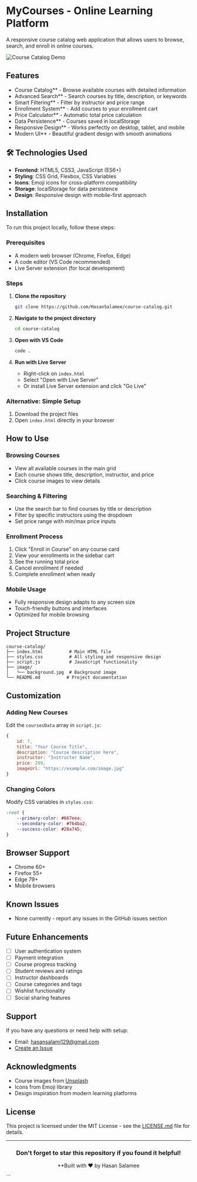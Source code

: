 # MyCourses - Online Learning Platform

A responsive course catalog web application that allows users to browse, search, and enroll in online courses.

![Course Catalog Demo](https://via.placeholder.com/800x400/667eea/ffffff?text=MyCourses+Demo)

## Features

-  Course Catalog** - Browse available courses with detailed information
-  Advanced Search** - Search courses by title, description, or keywords
-  Smart Filtering** - Filter by instructor and price range
-  Enrollment System** - Add courses to your enrollment cart
-  Price Calculator** - Automatic total price calculation
-  Data Persistence** - Courses saved in localStorage
-  Responsive Design** - Works perfectly on desktop, tablet, and mobile
-  Modern UI** - Beautiful gradient design with smooth animations

## 🛠 Technologies Used

- **Frontend**: HTML5, CSS3, JavaScript (ES6+)
- **Styling**: CSS Grid, Flexbox, CSS Variables
- **Icons**: Emoji icons for cross-platform compatibility
- **Storage**: localStorage for data persistence
- **Design**: Responsive design with mobile-first approach

## Installation

To run this project locally, follow these steps:

### Prerequisites
- A modern web browser (Chrome, Firefox, Edge)
- A code editor (VS Code recommended)
- Live Server extension (for local development)

### Steps
1. **Clone the repository**
   ```bash
   git clone https://github.com/HasanSalamee/course-catalog.git
   ```

2. **Navigate to the project directory**
   ```bash
   cd course-catalog
   ```

3. **Open with VS Code**
   ```bash
   code .
   ```

4. **Run with Live Server**
   - Right-click on `index.html`
   - Select "Open with Live Server"
   - Or install Live Server extension and click "Go Live"

### Alternative: Simple Setup
1. Download the project files
2. Open `index.html` directly in your browser

## How to Use

### Browsing Courses
- View all available courses in the main grid
- Each course shows title, description, instructor, and price
- Click course images to view details

### Searching & Filtering
- Use the search bar to find courses by title or description
- Filter by specific instructors using the dropdown
- Set price range with min/max price inputs

### Enrollment Process
1. Click "Enroll in Course" on any course card
2. View your enrollments in the sidebar cart
3. See the running total price
4. Cancel enrollment if needed
5. Complete enrollment when ready

### Mobile Usage
- Fully responsive design adapts to any screen size
- Touch-friendly buttons and interfaces
- Optimized for mobile browsing

##  Project Structure

```
course-catalog/
├── index.html          # Main HTML file
├── styles.css          # All styling and responsive design
├── script.js           # JavaScript functionality
├── image/
│   └── background.jpg  # Background image
└── README.md          # Project documentation
```

## Customization

### Adding New Courses
Edit the `coursesData` array in `script.js`:

```javascript
{
    id: 7,
    title: "Your Course Title",
    description: "Course description here",
    instructor: "Instructor Name",
    price: 299,
    imageUrl: "https://example.com/image.jpg"
}
```

### Changing Colors
Modify CSS variables in `styles.css`:

```css
:root {
    --primary-color: #667eea;
    --secondary-color: #764ba2;
    --success-color: #28a745;
}
```

## Browser Support

-  Chrome 60+
-  Firefox 55+
-  Edge 79+
-  Mobile browsers

## Known Issues

- None currently - report any issues in the GitHub issues section

## Future Enhancements

- [ ] User authentication system
- [ ] Payment integration
- [ ] Course progress tracking
- [ ] Student reviews and ratings
- [ ] Instructor dashboards
- [ ] Course categories and tags
- [ ] Wishlist functionality
- [ ] Social sharing features

## Support

If you have any questions or need help with setup:

-  Email: hasansalami129@gmail.com
-  [Create an Issue](https://github.com/HasanSalamee/course-catalog/issues)

##  Acknowledgments

- Course images from [Unsplash](https://unsplash.com)
- Icons from Emoji library
- Design inspiration from modern learning platforms

##  License

This project is licensed under the MIT License - see the [LICENSE.md](LICENSE.md) file for details.

---

<div align="center">

###  Don't forget to star this repository if you found it helpful!

**Built with ❤️ by Hasan Salamee

</div>
```
